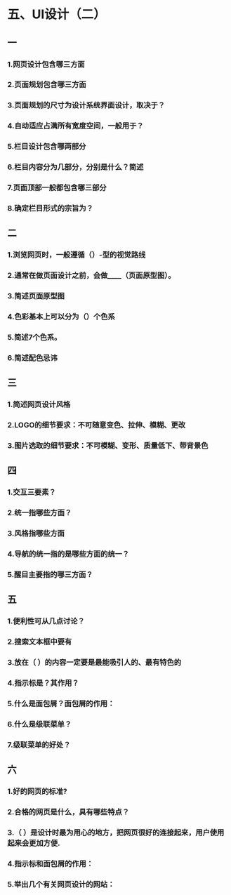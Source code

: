 # 五、UI设计（二）
## 一
### 1.网页设计包含哪三方面
### 2.页面规划包含哪三方面
### 3.页面规划的尺寸为设计系统界面设计，取决于？
### 4.自动适应占满所有宽度空间，一般用于？
### 5.栏目设计包含哪两部分
### 6.栏目内容分为几部分，分别是什么？简述
### 7.页面顶部一般都包含哪三部分
### 8.确定栏目形式的宗旨为？
## 二
### 1.浏览网页时，一般遵循（）-型的视觉路线
### 2.通常在做页面设计之前，会做____（页面原型图）。
### 3.简述页面原型图
### 4.色彩基本上可以分为（）个色系
### 5.简述7个色系。
### 6.简述配色忌讳
## 三
### 1.简述网页设计风格
### 2.LOGO的细节要求：不可随意变色、拉伸、模糊、更改
### 3.图片选取的细节要求：不可模糊、变形、质量低下、带背景色
## 四
### 1.交互三要素？
### 2.统一指哪些方面？
### 3.风格指哪些方面
### 4.导航的统一指的是哪些方面的统一？
### 5.醒目主要指的哪三方面？
## 五
### 1.便利性可从几点讨论？
### 2.搜索文本框中要有
### 3.放在（ ）的内容一定要是最能吸引人的、最有特色的
### 4.指示标是？其作用？
### 5.什么是面包屑？面包屑的作用：
### 6.什么是级联菜单？
### 7.级联菜单的好处？
## 六
### 1.好的网页的标准?
### 2.合格的网页是什么，具有哪些特点？
### 3.（ ）是设计时最为用心的地方，把网页很好的连接起来，用户使用起来会更加方便.
### 4.指示标和面包屑的作用：
### 5.举出几个有关网页设计的网站：